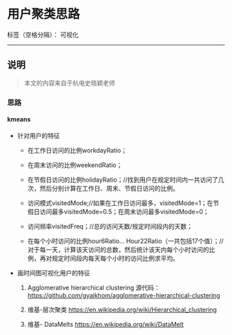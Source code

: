 ﻿# 用户聚类思路

标签（空格分隔）： 可视化

---

## 说明
> 本文的内容来自于杭电史晓颖老师

### **思路**
#### **kmeans** 
- 针对用户的特征
    - 在工作日访问的比例workdayRatio；
    - 在周末访问的比例weekendRatio；
    - 在节假日访问的比例holidayRatio；//找到用户在规定时间内一共访问了几次，然后分别计算在工作日、周末、节假日访问的比例。

    - 访问模式visitedMode;//如果在工作日访问最多，visitedMode=1；在节假日访问最多visitedMode=0.5；在周末访问最多visitedMode=0；
    - 访问频率visitedFreq；//总的访问天数/规定时间段内的天数；

    - 在每个小时访问的比例hour6Ratio...  Hour22Ratio（一共包括17个值）；//对于每一天，计算该天访问的总数，然后统计该天内每个小时访问的比例，再对规定时间段内每天每个小时的访问比例求平均。

- 画时间图可视化用户的特征
    1. Agglomerative hierarchical clustering
源代码：
https://github.com/gyaikhom/agglomerative-hierarchical-clustering

    2. 维基-层次聚类
https://en.wikipedia.org/wiki/Hierarchical_clustering

    3. 维基- DataMelts
https://en.wikipedia.org/wiki/DataMelt




